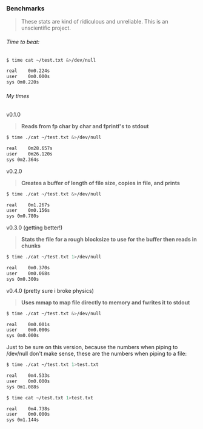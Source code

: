 ### Benchmarks

> These stats are kind of ridiculous and unreliable. This is an unscientific project.

###### Time to beat:

```sh
$ time cat ~/test.txt &>/dev/null

real    0m0.224s
user    0m0.000s
sys 0m0.220s
```

###### My times

v0.1.0

> **Reads from fp char by char and fprintf's to stdout**

```sh
$ time ./cat ~/test.txt &>/dev/null

real    0m28.657s
user    0m26.120s
sys 0m2.364s
```

v0.2.0

> **Creates a buffer of length of file size, copies in file, and prints**

```sh
$ time ./cat ~/test.txt &>/dev/null

real    0m1.267s
user    0m0.156s
sys 0m0.780s
```

v0.3.0 (getting better!)

> **Stats the file for a rough blocksize to use for the buffer then reads in chunks**

```sh
$ time ./cat ~/test.txt 1>/dev/null

real    0m0.370s
user    0m0.068s
sys 0m0.300s
```

v0.4.0 (pretty sure i broke physics)

> **Uses mmap to map file directly to memory and fwrites it to stdout**

```sh
$ time ./cat ~/test.txt &>/dev/null

real    0m0.001s
user    0m0.000s
sys 0m0.000s
```

Just to be sure on this version, because the numbers when piping to /dev/null don't make sense, these are the numbers when piping to a file:

```sh
$ time ./cat ~/test.txt 1>test.txt

real    0m4.533s
user    0m0.000s
sys 0m1.088s

$ time cat ~/test.txt 1>test.txt

real    0m4.738s
user    0m0.000s
sys 0m1.144s
```
